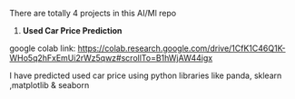 There are totally 4 projects in this AI/Ml repo

1. **Used Car Price Prediction**

google colab link: https://colab.research.google.com/drive/1CfK1C46Q1K-WHo5q2hFxEmUi2rWz5qwz#scrollTo=B1hWjAW44igx

I have predicted used car price using python libraries like panda, sklearn ,matplotlib & seaborn
